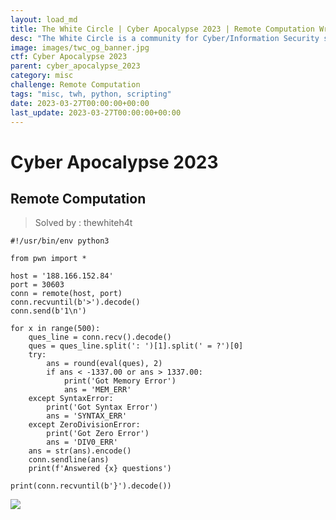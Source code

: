 ```yaml
---
layout: load_md
title: The White Circle | Cyber Apocalypse 2023 | Remote Computation Writeup
desc: "The White Circle is a community for Cyber/Information Security students, enthusiasts and professionals. You can discuss anything related to Security, share your knowledge with others, get help when you need it and proceed further in your journey with amazing people from all over the world."
image: images/twc_og_banner.jpg
ctf: Cyber Apocalypse 2023
parent: cyber_apocalypse_2023
category: misc
challenge: Remote Computation
tags: "misc, twh, python, scripting"
date: 2023-03-27T00:00:00+00:00
last_update: 2023-03-27T00:00:00+00:00
---
```


<h1 class="heading card-title white-text">Cyber Apocalypse 2023</h1>

## Remote Computation

> Solved by : thewhiteh4t

    #!/usr/bin/env python3
    
    from pwn import *
    
    host = '188.166.152.84'
    port = 30603
    conn = remote(host, port)
    conn.recvuntil(b'>').decode()
    conn.send(b'1\n')
    
    for x in range(500):
        ques_line = conn.recv().decode()
        ques = ques_line.split(': ')[1].split(' = ?')[0]
        try:
            ans = round(eval(ques), 2)
            if ans < -1337.00 or ans > 1337.00:
                print('Got Memory Error')
                ans = 'MEM_ERR'
        except SyntaxError:
            print('Got Syntax Error')
            ans = 'SYNTAX_ERR'
        except ZeroDivisionError:
            print('Got Zero Error')
            ans = 'DIV0_ERR'
        ans = str(ans).encode()
        conn.sendline(ans)
        print(f'Answered {x} questions')
    
    print(conn.recvuntil(b'}').decode())
    


![](https://i.imgur.com/AVK9rWh.png)